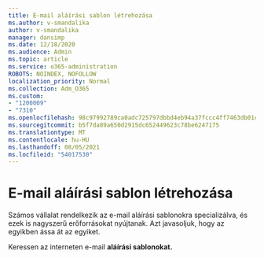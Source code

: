```yaml
---
title: E-mail aláírási sablon létrehozása
ms.author: v-smandalika
author: v-smandalika
manager: dansimp
ms.date: 12/18/2020
ms.audience: Admin
ms.topic: article
ms.service: o365-administration
ROBOTS: NOINDEX, NOFOLLOW
localization_priority: Normal
ms.collection: Adm_O365
ms.custom:
- "1200009"
- "7310"
ms.openlocfilehash: 98c97992789ca0adc725797dbbd4eb94a37fccc4ff7463db01cf4f28e5106174
ms.sourcegitcommit: b5f7da89a650d2915dc652449623c78be6247175
ms.translationtype: MT
ms.contentlocale: hu-HU
ms.lasthandoff: 08/05/2021
ms.locfileid: "54017530"
---
```

# <a name="create-an-email-signature-template"></a>E-mail aláírási sablon létrehozása

Számos vállalat rendelkezik az e-mail aláírási sablonokra specializálva, és ezek is nagyszerű erőforrásokat nyújtanak. Azt javasoljuk, hogy az egyikben ássa át az egyiket.

Keressen az interneten e-mail **aláírási sablonokat.**